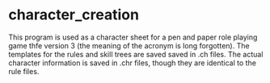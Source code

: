 # character_creation
This program is used as a character sheet for a pen and paper role playing game thfe version 3 (the meaning of the acronym is long forgotten). The templates for the rules and skill trees are saved saved in .ch files. The actual character information is saved in .chr files, though they are identical to the rule files.